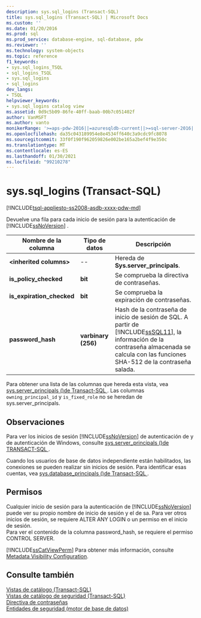 ```yaml
---
description: sys.sql_logins (Transact-SQL)
title: sys.sql_logins (Transact-SQL) | Microsoft Docs
ms.custom: ''
ms.date: 01/20/2016
ms.prod: sql
ms.prod_service: database-engine, sql-database, pdw
ms.reviewer: ''
ms.technology: system-objects
ms.topic: reference
f1_keywords:
- sys.sql_logins_TSQL
- sql_logins_TSQL
- sys.sql_logins
- sql_logins
dev_langs:
- TSQL
helpviewer_keywords:
- sys.sql_logins catalog view
ms.assetid: 0d9c5b09-86fe-40ff-baab-00b7c051402f
author: VanMSFT
ms.author: vanto
monikerRange: '>=aps-pdw-2016||=azuresqldb-current||>=sql-server-2016||>=sql-server-linux-2017||=azuresqldb-mi-current'
ms.openlocfilehash: da35c043189954e8e4534ff640c3a9cdc9fc8078
ms.sourcegitcommit: 33f0f190f962059826e002be165a2bef4f9e350c
ms.translationtype: MT
ms.contentlocale: es-ES
ms.lasthandoff: 01/30/2021
ms.locfileid: "99210278"
---
```

# <a name="syssql_logins-transact-sql"></a>sys.sql_logins (Transact-SQL)
[!INCLUDE[tsql-appliesto-ss2008-asdb-xxxx-pdw-md](../../includes/tsql-appliesto-ss2008-asdb-xxxx-pdw-md.md)]

  Devuelve una fila para cada inicio de sesión para la autenticación de [!INCLUDE[ssNoVersion](../../includes/ssnoversion-md.md)] .  
  
|Nombre de la columna|Tipo de datos|Descripción|  
|-----------------|---------------|-----------------|  
|**\<inherited columns>**|--|Hereda de **Sys.server_principals**.|  
|**is_policy_checked**|**bit**|Se comprueba la directiva de contraseñas.|  
|**is_expiration_checked**|**bit**|Se comprueba la expiración de contraseñas.|  
|**password_hash**|**varbinary (256)**|Hash de la contraseña de inicio de sesión de SQL. A partir de [!INCLUDE[ssSQL11](../../includes/sssql11-md.md)], la información de la contraseña almacenada se calcula con las funciones SHA-512 de la contraseña salada.|  
  
 Para obtener una lista de las columnas que hereda esta vista, vea [sys.server_principals &#40;&#41;de Transact-SQL ](../../relational-databases/system-catalog-views/sys-server-principals-transact-sql.md). Las columnas `owning_principal_id` y `is_fixed_role` no se heredan de sys.server_principals.
  
## <a name="remarks"></a>Observaciones  
 Para ver los inicios de sesión [!INCLUDE[ssNoVersion](../../includes/ssnoversion-md.md)] de autenticación de y de autenticación de Windows, consulte [sys.server_principals &#40;&#41;de TRANSACT-SQL ](../../relational-databases/system-catalog-views/sys-server-principals-transact-sql.md).  
  
 Cuando los usuarios de base de datos independiente están habilitados, las conexiones se pueden realizar sin inicios de sesión. Para identificar esas cuentas, vea  [sys.database_principals &#40;&#41;de Transact-SQL ](../../relational-databases/system-catalog-views/sys-database-principals-transact-sql.md).  
  
## <a name="permissions"></a>Permisos  
 Cualquier inicio de sesión para la autenticación de [!INCLUDE[ssNoVersion](../../includes/ssnoversion-md.md)] puede ver su propio nombre de inicio de sesión y el de sa. Para ver otros inicios de sesión, se requiere ALTER ANY LOGIN o un permiso en el inicio de sesión.  
 Para ver el contenido de la columna password_hash, se requiere el permiso CONTROL SERVER.
  
 [!INCLUDE[ssCatViewPerm](../../includes/sscatviewperm-md.md)] Para obtener más información, consulte [Metadata Visibility Configuration](../../relational-databases/security/metadata-visibility-configuration.md).  
  
## <a name="see-also"></a>Consulte también  
 [Vistas de catálogo &#40;Transact-SQL&#41;](../../relational-databases/system-catalog-views/catalog-views-transact-sql.md)   
 [Vistas de catálogo de seguridad &#40;Transact-SQL&#41;](../../relational-databases/system-catalog-views/security-catalog-views-transact-sql.md)   
 [Directiva de contraseñas](../../relational-databases/security/password-policy.md)   
 [Entidades de seguridad &#40;motor de base de datos&#41;](../../relational-databases/security/authentication-access/principals-database-engine.md)  
  
  
